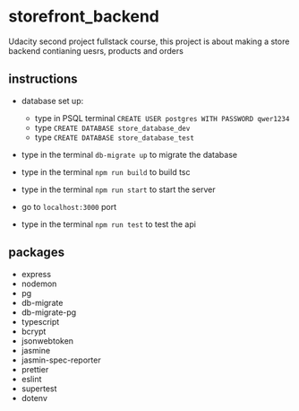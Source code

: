 # storefront_backend
Udacity second project fullstack course, this project is about making a store backend contianing uesrs, products and orders 

## instructions
 - database set up:
   - type in PSQL terminal `CREATE USER postgres WITH PASSWORD qwer1234`
   - type `CREATE DATABASE store_database_dev`
   - type `CREATE DATABASE store_database_test`
  
 - type in the terminal `db-migrate up` to migrate the database
 - type in the terminal `npm run build` to build tsc
 - type in the terminal `npm run start` to start the server
 - go to `localhost:3000` port
 - type in the terminal `npm run test` to test the api

## packages 
 - express
 - nodemon
 - pg
 - db-migrate
 - db-migrate-pg
 - typescript
 - bcrypt
 - jsonwebtoken
 - jasmine
 - jasmin-spec-reporter
 - prettier
 - eslint
 - supertest
 - dotenv

